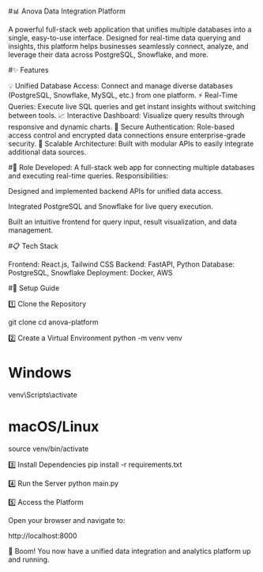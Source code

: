 #📊 Anova Data Integration Platform

A powerful full-stack web application that unifies multiple databases into a single, easy-to-use interface. Designed for real-time data querying and insights, this platform helps businesses seamlessly connect, analyze, and leverage their data across PostgreSQL, Snowflake, and more.

#✨ Features

💡 Unified Database Access: Connect and manage diverse databases (PostgreSQL, Snowflake, MySQL, etc.) from one platform.
⚡ Real-Time Queries: Execute live SQL queries and get instant insights without switching between tools.
📈 Interactive Dashboard: Visualize query results through responsive and dynamic charts.
🔐 Secure Authentication: Role-based access control and encrypted data connections ensure enterprise-grade security.
🧩 Scalable Architecture: Built with modular APIs to easily integrate additional data sources.

#🧠 Role
Developed: A full-stack web app for connecting multiple databases and executing real-time queries.
Responsibilities:

Designed and implemented backend APIs for unified data access.

Integrated PostgreSQL and Snowflake for live query execution.

Built an intuitive frontend for query input, result visualization, and data management.

#📋 Tech Stack

Frontend: React.js, Tailwind CSS
Backend: FastAPI, Python
Database: PostgreSQL, Snowflake
Deployment: Docker, AWS

#🚀 Setup Guide

1️⃣ Clone the Repository

git clone <repo-link>
cd anova-platform

2️⃣ Create a Virtual Environment
python -m venv venv
# Windows
venv\Scripts\activate  
# macOS/Linux
source venv/bin/activate  

3️⃣ Install Dependencies
pip install -r requirements.txt

4️⃣ Run the Server
python main.py

5️⃣ Access the Platform

Open your browser and navigate to:

http://localhost:8000


🎉 Boom! You now have a unified data integration and analytics platform up and running.
















